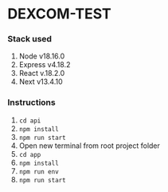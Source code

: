 # DEXCOM-TEST
### Stack used
1. Node v18.16.0
2. Express v4.18.2
3. React v.18.2.0
4. Next v13.4.10

### Instructions
1. `cd api`
2. `npm install`
3. `npm run start`
4. Open new terminal from root project folder
5. `cd app`
6. `npm install`
7. `npm run env`
8. `npm run start`
